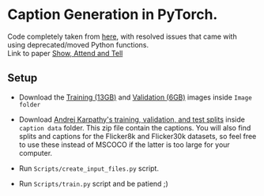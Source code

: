 # Caption Generation in PyTorch.

Code completely taken from [here]("https://github.com/sgrvinod/a-PyTorch-Tutorial-to-Image-Captioning?fbclid=IwAR1yrSMIODRjfs4Nj12lhexf1Djn5J3d23-GTFNkymDYUvaeAAkddlGWnAQ"),  with resolved issues that came with using deprecated/moved Python functions.  
Link to paper [Show, Attend and Tell]("https://arxiv.org/abs/1502.03044")

## Setup
- Download the [Training (13GB)](http://images.cocodataset.org/zips/train2014.zip) and [Validation (6GB)](http://images.cocodataset.org/zips/val2014.zip) images inside ```Image folder```

- Download [Andrej Karpathy's training, validation, and test splits](http://cs.stanford.edu/people/karpathy/deepimagesent/caption_datasets.zip) inside ```caption data``` folder. This zip file contain the captions. You will also find splits and captions for the Flicker8k and Flicker30k datasets, so feel free to use these instead of MSCOCO if the latter is too large for your computer.

- Run ```Scripts/create_input_files.py``` script.

- Run ```Scripts/train.py``` script and be patiend ;)